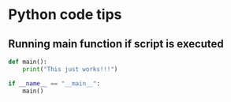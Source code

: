 # Python code tips

## Running main function if script is executed

```python
def main():
	print("This just works!!!")

if __name__ == "__main__":
    main()
```

